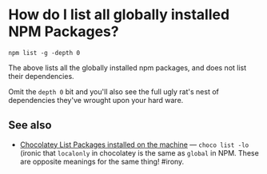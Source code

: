 ﻿# How do I list all globally installed NPM Packages?



	npm list -g -depth 0

The above lists all the globally installed npm packages, and does not list their dependencies.

Omit the `depth 0` bit and you'll also see the full ugly rat's nest of dependencies they've wrought upon your hard ware.

## See also

- [Chocolatey List Packages installed on the machine](../chocolatey/list_localonly.md) &mdash; `choco list -lo` (ironic that `localonly` in chocolatey is the same as `global` in NPM. These are opposite meanings for the same thing! #irony.